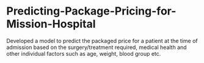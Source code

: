 # Predicting-Package-Pricing-for-Mission-Hospital
Developed a model to predict the packaged price for a patient at the time of admission based on the surgery/treatment required, medical health and other individual factors such as age, weight, blood group etc.
